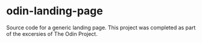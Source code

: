 # odin-landing-page
Source code for a generic landing page. This project was completed as part of the excersies of The Odin Project.